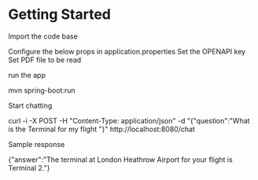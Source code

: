 # Getting Started

Import the code base

Configure the below props in application.properties
Set the OPENAPI key 
Set PDF file to be read 

run the app 

mvn spring-boot:run

Start chatting

curl -i -X POST -H "Content-Type: application/json" -d "{\"question\":\"What is the Terminal for my flight \"}" http://localhost:8080/chat

Sample response

{"answer":"The terminal at London Heathrow Airport for your flight is Terminal 2."}

